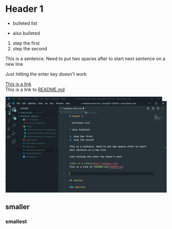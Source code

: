 # Header 1

- bulleted list

* also bulleted

1. step the first
2. step the second

This is a sentence. Need to put two spaces after to start next sentence on a new line

Just hitting the enter key doesn't work

[This is a link](https://google.com)  
This is a link to [README.md](README.md)

![Markdown demo screenshot](Images/markdown-demo.png)

## smaller

### smallest
